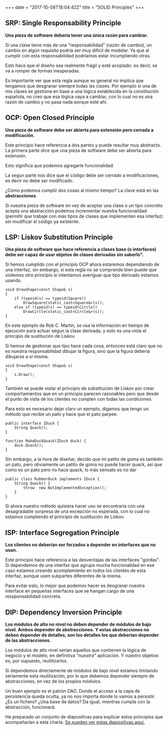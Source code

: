 +++
date = "2017-10-08T18:04:42Z"
title = "SOLID Principles"
+++

## SRP: Single Responsability Principle

**Una pieza de software debería tener una única razón para cambiar.**

Si una clase tiene más de una "responsabilidad" (razón de cambio), un cambio en algún requisito podría ser muy difícil de modelar. Ya que al cumplir con esta responsabilidad podríamos estar incumpliendo otras. 

Esto hace que el diseño sea realmente frágil y esté acoplado: es decir, se va a romper de formas inesperadas. 

Es importante ver que esta regla aunque es general no implica que tengamos que desgranar siempre todas las clases. Por ejemplo si una de mis clases se gestiona en base a una lógica establecida en la constitución española, no creo que esa lógica vaya a cambiar, con lo cual no es una razón de cambio y no pasa nada porque esté ahí.

## OCP: Open Closed Principle

**Una pieza de software debe ser abierta para extensión pero cerrada a modificación.**

Este principio hace referencia a dos partes y puede resultar muy abstracto. La primera parte dice que una pieza de software debe ser abierta para extensión. 

Esto significa que podemos agregarle funcionalidad. 

La segun parte nos dice que el código debe ser cerrado a modificaciones, es decir no debe ser modificado.

¿Cómo podemos cumplir dos cosas al mismo tiempo? La clave está en las **abstracciones**.

Si nuestra pieza de software en vez de aceptar una clase o un tipo concreto acepta una abstracción podemos incrementar nuestra funcionalidad (permitir que trabaje con más tipos de clases que implementen esa interfaz) sin modificar el código ya existente. 

## LSP: Liskov Substitution Principle

**Una pieza de software que hace referencia a clases base (o interfaces) debe ser capaz de usar objetos de clases derivadas sin saberlo".**

Si hemos cumplido con el principio OCP ahora estaremos dependiendo de una interfaz, sin embargo, si esta regla no se comprende bien puede que violemos otro principio si intentamos averiguar que tipo derivado estamos usando.


```
void DrawShape(const Shape& s)
{
    if (typeid(s) == typeid(Square))
        DrawSquare(static_cast<Square&>(s)); 
    else if (typeid(s) == typeid(Circle))
        DrawCircle(static_cast<Circle&>(s));
}
```

En este ejemplo de Rob C. Martin, se usa la información en tiempo de ejecución para actuar segun la clase derivada, y esto es una viola el principio de sustitución de Liskov. 

Si hemos de gestionar que tipo hace cada cosa, entonces está claro que no es nuestra responsabilidad dibujar la figura, sino que la figura debería dibujarse a sí misma.

```
void DrawShape(const Shape& s)
{
    s.Draw();
}
```

También se puede violar el principio de substitución de Liskov por crear comportamientos que en un principio parecen razonables pero que desde el punto de vista de los clientes no cumplen con todas las condiciones.

Para esto es necesario dejar claro un ejemplo, digamos que tengo un método que recibe un pato y hace que el pato parpee.
```
public interface IDuck {
    String Quack();
}

function MakeDuckQuack(IDuck duck) {
    duck.Quack();
}
```

Sin embargo, a la hora de diseñar, decido que mi patito de goma es también un pato, pero obviamente un patito de goma no puede hacer quack,
asi que como es un pato pero no hace quack, lo más sensato es no dar

```
public class RubberDuck implements IDuck {
    String Quack() {
        throw  new NotImplementedException();
    }
}
```

Si ahora nuestro método quisiera hacer uso se encontraría con una desagradable sorpresa de una excepción no esperada, con lo cual no estamos cumpliendo el principio de sustitución de Liskov.


## ISP: Interface Segregation Principle

**Los clientes no deberían ser forzados a depender en interfaces que no usan.**

Este principio hace referencia a las desventajas de las interfaces "gordas". Si dependemos de una interfaz que agrupa mucha funcionalidad en ese caso estamos creando acomplamiento en todos los clientes de esta interfaz, aunque usen subpartes diferentes de la misma.

Para evitar esto, lo mejor que podemos hacer es desgranar nuestra interface en pequeñas interfaces que se hangan cargo de una ressponsabilidad concreta. 

## DIP: Dependency Inversion Principle

**Los módulos de alto no nivel no deben depender de módulos de bajo nivel. Ambos depender de abstracciones. Y estas abstracciones no deben depender de detalles, son los detalles los que deberían depender de las abstracciones.**

Los módulos de alto nivel serían aquellos que contienen la lógica de negocio y el modelo, en definitiva *"nuestra"* aplicación. Y nuestro objetivo es, por supuesto, reutilizarlos. 

Si dependemos directamente de módulos de bajo nivel estamos limitando seriamente esta reutilización, por lo que debemos depender siempre de abstracciones, en vez de los propios módulos.

Un buen ejemplo es el patrón DAO. Donde el acceso a la capa de persistencia queda oculta, ya no nos importa donde lo vamos a persistir. ¿Es un fichero? ¿Una base de datos? Da igual, mientras cumpla con la abstracción, funcionará. 


He preparado un conjunto de diapositivas para explicar estos principios que acompañarían a esta charla. [Se pueden ver estas diapositivas aquí.](https://1drv.ms/p/s!AoC6q0w0j0MZg0CTWhdpW_TL2EWR)